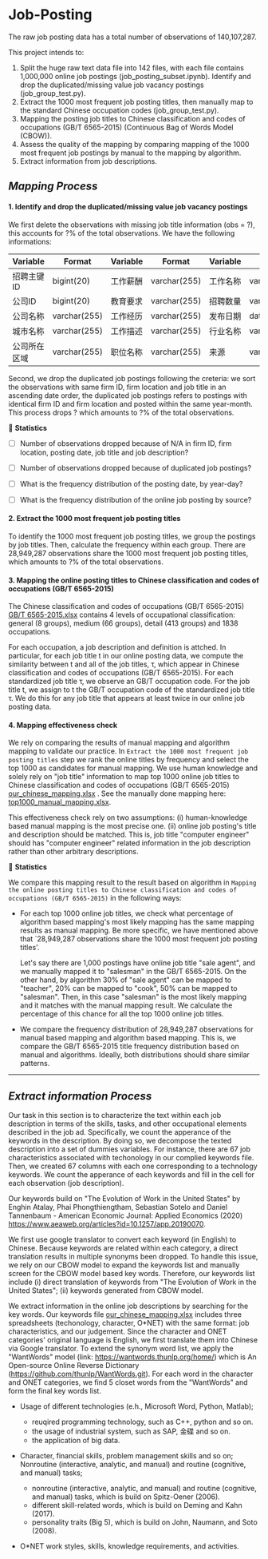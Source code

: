 # Job-Posting
The raw job posting data has a total number of observations of 140,107,287.

This project intends to:
1. Split the huge raw text data file into 142 files, with each file contains 1,000,000 online job postings (job_posting_subset.ipynb). Identify and drop the duplicated/missing value job vacancy postings (job_group_test.py).
2. Extract the 1000 most frequent job posting titles, then manually map to the standard Chinese occupation codes (job_group_test.py). 
3. Mapping the posting job titles to Chinese classification and codes of occupations (GB/T 6565-2015) (Continuous Bag of Words Model (CBOW)).
4. Assess the quality of the mapping by comparing mapping of the 1000 most frequent job postings by manual to the mapping by algorithm. 
5. Extract information from job descriptions. 

## ***Mapping Process***

#### 1. **Identify and drop the duplicated/missing value job vacancy postings**
We first delete the observations with missing job title information (obs = ?), this accounts for ?% of the total observations. We have the following informations:

| Variable | Format | Variable | Format | Variable | Format |
| --- | --- |  --- | --- |   --- | --- |
|招聘主键ID  | bigint(20)| 工作薪酬 | varchar(255)| 工作名称 | varchar(255)|
|公司ID  | bigint(20)| 教育要求 | varchar(255)| 招聘数量 | varchar(255)|
|公司名称 | varchar(255)| 工作经历 | varchar(255)|发布日期  | datetime|
|城市名称 | varchar(255)| 工作描述 | varchar(255)|行业名称 | varchar(255)|
|公司所在区域 | varchar(255)| 职位名称 | varchar(255)|来源 | varchar(255)|


Second, we drop the duplicated job postings following the creteria: we sort the observations with same firm ID, firm location and job title in an ascending date order, the duplicated job postings refers to postings with identical firm ID and firm location and posted within the same year-month. This process drops ? which amounts to ?% of the total observations.

:tada: **Statistics**
- [ ] Number of observations dropped because of N/A in firm ID, firm location, posting date, job title and job description?
- [ ] Number of observations dropped because of duplicated job postings?
- [ ] What is the frequency distribution of the posting date, by year-day?
- [ ] What is the frequency distribution of the online job posting by source?


#### 2. **Extract the 1000 most frequent job posting titles**
To identify the 1000 most frequent job posting titles, we group the postings by job titles. Then, calculate the frequency within each group. There are 28,949,287 observations share the 1000 most frequent job posting titles, which amounts to ?% of the total observations.



#### 3. **Mapping the online posting titles to Chinese classification and codes of occupations (GB/T 6565-2015)**
The Chinese classification and codes of occupations (GB/T 6565-2015) [GB/T 6565-2015.xlsx](https://github.com/lzxlll/Job-Posting/files/7668463/default.xlsx) contains 4 levels of occupational classification: general (8 groups), medium (66 groups), detail (413 groups) and 1838 occupations. 

For each occupation, a job description and definition is attched. In particular, for each job title t in our online posting data, we compute the similarity between t and all of the job titles, τ, which appear in Chinese classification and codes of occupations (GB/T 6565-2015). For each standardized job title τ, we observe an GB/T occupation code. For the job title t, we assign to t the GB/T occupation code of the standardized job title τ. We do this for any job title that appears at least twice in our online job posting data. 



#### 4. **Mapping effectiveness check**
We rely on comparing the results of manual mapping and algorithm mapping to validate our practice. In `Extract the 1000 most frequent job posting titles` step we rank the online titles by frequency and select the top 1000 as candidates for manual mapping. We use human knowledge and solely rely on "job title" information to map top 1000 online job titles to Chinese classification and codes of occupations (GB/T 6565-2015) [our_chinese_mapping.xlsx](https://github.com/lzxlll/Job-Posting/files/7668450/our_chinese_mapping.xlsx)
. See the manually done mapping here: [top1000_manual_mapping.xlsx](https://github.com/lzxlll/Job-Posting/files/7783013/top1000_manual_mapping.xlsx).

This effectiveness check rely on two assumptions: (i) human-knowledge based manual mapping is the most precise one. (ii) online job posting's title and description should be matched. This is, job title "computer engineer" should has "computer engineer" related information in the job description rather than other arbitrary descriptions. 

:tada: **Statistics**

We compare this mapping result to the result based on algorithm in `Mapping the online posting titles to Chinese classification and codes of occupations (GB/T 6565-2015)` in the following ways:

- For each top 1000 online job titles, we check what percentage of algorithm based mapping's most likely mapping has the same mapping results as manual mapping. Be more specific, we have mentioned above that `28,949,287 observations share the 1000 most frequent job posting titles'. 

  Let's say there are 1,000 postings have online job title "sale agent", and we manually mapped it to "salesman" in the GB/T 6565-2015. On the other hand, by algorithm 30% of "sale agent" can be mapped to "teacher", 20% can be mapped to "cook", 50% can be mapped to "salesman". Then, in this case "salesman" is the most likely mapping and it matches with the manual mapping result. We calculate the percentage of this chance for all the top 1000 online job titles. 

- We compare the frequency distribution of 28,949,287 observations for manual based mapping and algorithm based mapping. This is, we compare the GB/T 6565-2015 title frequency distribution based on manual and algorithms. Ideally, both distributions should share similar patterns. 



<hr />

## ***Extract information Process***

Our task in this section is to characterize the text within each job description in terms of the skills, tasks, and other occupational elements described in the job ad.  Specifically, we count the apperance of the keywords in the description. By doing so, we decompose the texted description into a set of dummies variables. For instance, there are 67 job characteristics associated with techonology in our complied keywords file. Then, we created 67 columns with each one corresponding to a technology keywords. We count the apperance of each keywords and fill in the cell for each observation (job description). 

Our keywords build on "The Evolution of Work in the United States" by Enghin Atalay, Phai Phongthiengtham, Sebastian Sotelo and Daniel Tannenbaum - American Economic Journal: Applied Economics (2020) https://www.aeaweb.org/articles?id=10.1257/app.20190070. 

We first use google translator to convert each keyword (in English) to Chinese. Because keywords are related within each category, a direct translation results in multiple synonyms been dropped. To handle this issue, we rely on our CBOW model to expand the keywords list and manually screen for the CBOW model based key words. Therefore, our keywords list include (i) direct translation of keywords from "The Evolution of Work in the United States"; (ii) keywords generated from CBOW model. 

We extract information in the online job descriptions by searching for the key words. Our keywords file [our_chinese_mapping.xlsx](https://github.com/lzxlll/Job-Posting/files/7668240/our_chinese_mapping.xlsx) includes three spreadsheets (techonology, character, O*NET) with the same format: job characteristics, and our judgement. Since the character and ONET categories' original language is English, we first translate them into Chinese via Google translator. To extend the synonym word list, we apply the "WantWords" model (link: https://wantwords.thunlp.org/home/) which is An Open-source Online Reverse Dictionary (https://github.com/thunlp/WantWords.git). For each word in the character and ONET categories, we find 5 closet words from the "WantWords" and form the final key words list.

- Usage of different technologies (e.h., Microsoft Word, Python, Matlab); 
  - reuqired programming technology, such as C++, python and so on. 
  - the usage of industrial system, such as SAP, 金碟 and so on.
  - the application of big data. 
  
- Character, financial skills, problem management skills and so on; Nonroutine (interactive, analytic, and manual) and routine (cognitive, and manual) tasks;
  - nonroutine (interactive, analytic, and manual) and routine (cognitive, and manual) tasks, which is build on Spitz-Oener (2006).
  - different skill-related words, which is build on Deming and Kahn (2017).
  - personality traits (Big 5), which is build on John, Naumann, and Soto (2008). 
  
- O*NET work styles, skills, knowledge requirements, and activities.




